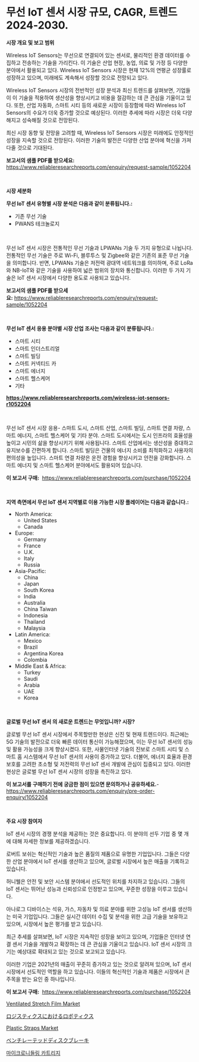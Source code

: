 <p><h1>무선 IoT 센서 시장 규모, CAGR, 트렌드 2024-2030.</h1></p><p><strong>시장 개요 및 보고 범위</strong></p>
<p><p>Wireless IoT Sensors는 무선으로 연결되어 있는 센서로, 물리적인 환경 데이터를 수집하고 전송하는 기술을 가리킨다. 이 기술은 산업 현장, 농업, 의료 및 가정 등 다양한 분야에서 활용되고 있다. Wireless IoT Sensors 시장은 현재 12%의 연평균 성장률로 성장하고 있으며, 미래에도 계속해서 성장할 것으로 전망되고 있다.</p><p>Wireless IoT Sensors 시장의 전반적인 성장 분석과 최신 트렌드를 살펴보면, 기업들이 이 기술을 적용하여 생산성을 향상시키고 비용을 절감하는 데 큰 관심을 기울이고 있다. 또한, 산업 자동화, 스마트 시티 등의 새로운 시장이 등장함에 따라 Wireless IoT Sensors의 수요가 더욱 증가할 것으로 예상된다. 이러한 추세에 따라 시장은 더욱 다양해지고 성숙해질 것으로 전망된다.</p><p>최신 시장 동향 및 전망을 고려할 때, Wireless IoT Sensors 시장은 미래에도 안정적인 성장을 지속할 것으로 전망된다. 이러한 기술의 발전은 다양한 산업 분야에 혁신을 가져다줄 것으로 기대된다.</p></p>
<p><strong>보고서의 샘플 PDF를 받으세요:</strong> <a href="https://www.reliableresearchreports.com/enquiry/request-sample/1052204">https://www.reliableresearchreports.com/enquiry/request-sample/1052204</a></p>
<p>&nbsp;</p>
<p><strong>시장 세분화</strong></p>
<p><strong>무선 IoT 센서 유형별 시장 분석은 다음과 같이 분류됩니다.:</strong></p>
<p><ul><li>기존 무선 기술</li><li>PWANS 테크놀로지</li></ul></p>
<p>&nbsp;</p>
<p><p>무선 IoT 센서 시장은 전통적인 무선 기술과 LPWANs 기술 두 가지 유형으로 나뉩니다. 전통적인 무선 기술은 주로 Wi-Fi, 블루투스 및 Zigbee와 같은 기존의 표준 무선 기술을 의미합니다. 반면, LPWANs 기술은 저전력 광대역 네트워크를 의미하며, 주로 LoRa와 NB-IoT와 같은 기술을 사용하여 넓은 범위의 장치와 통신합니다. 이러한 두 가지 기술은 IoT 센서 시장에서 다양한 용도로 사용되고 있습니다.</p></p>
<p><strong>보고서의 샘플 PDF를 받으세요:</strong>&nbsp;<a href="https://www.reliableresearchreports.com/enquiry/request-sample/1052204">https://www.reliableresearchreports.com/enquiry/request-sample/1052204</a></p>
<p>&nbsp;</p>
<p><strong> 무선 IoT 센서 응용 분야별 시장 산업 조사는 다음과 같이 분류됩니다.:</strong></p>
<p><ul><li>스마트 시티</li><li>스마트 인더스트리얼</li><li>스마트 빌딩</li><li>스마트 커넥티드 카</li><li>스마트 에너지</li><li>스마트 헬스케어</li><li>기타</li></ul></p>
<p><strong><a href="https://www.reliableresearchreports.com/wireless-iot-sensors-r1052204">https://www.reliableresearchreports.com/wireless-iot-sensors-r1052204</a></strong></p>
<p>&nbsp;</p>
<p><p>무선 IoT 센서 시장 응용- 스마트 도시, 스마트 산업, 스마트 빌딩, 스마트 연결 차량, 스마트 에너지, 스마트 헬스케어 및 기타 분야. 스마트 도시에서는 도시 인프라의 효율성을 높이고 시민의 삶을 향상시키기 위해 사용됩니다. 스마트 산업에서는 생산성을 증대하고 유지보수를 간편하게 합니다. 스마트 빌딩은 건물의 에너지 소비를 최적화하고 사용자의 편의성을 높입니다. 스마트 연결 차량은 운전 경험을 향상시키고 안전을 강화합니다. 스마트 에너지 및 스마트 헬스케어 분야에서도 활용되어 있습니다.</p></p>
<p><strong>이 보고서 구매:</strong>&nbsp; <a href="https://www.reliableresearchreports.com/purchase/1052204">https://www.reliableresearchreports.com/purchase/1052204</a></p>
<p>&nbsp;</p>
<p><strong>지역 측면에서 무선 IoT 센서 지역별로 이용 가능한 시장 플레이어는 다음과 같습니다.:</strong></p>
<p><ul>
    <li>
        North America:
        <ul>
            <li>United States</li>
            <li>Canada</li>
        </ul>
    </li>
    <li>
        Europe:
        <ul>
            <li>Germany</li>
            <li>France</li>
            <li>U.K.</li>
            <li>Italy</li>
            <li>Russia</li>
        </ul>
    </li>
    <li>
        Asia-Pacific:
        <ul>
            <li>China</li>
            <li>Japan</li>
            <li>South Korea</li>
            <li>India</li>
            <li>Australia</li>
            <li>China Taiwan</li>
            <li>Indonesia</li>
            <li>Thailand</li>
            <li>Malaysia</li>
        </ul>
    </li>
    <li>
        Latin America:
        <ul>
            <li>Mexico</li>
            <li>Brazil</li>
            <li>Argentina Korea</li>
            <li>Colombia</li>
        </ul>
    </li>
    <li>
        Middle East & Africa:
        <ul>
            <li>Turkey</li>
            <li>Saudi</li>
            <li>Arabia</li>
            <li>UAE</li>
            <li>Korea</li>
        </ul>
    </li>
    </ul></p>
<p>&nbsp;</p>
<p><strong>글로벌 무선 IoT 센서 의 새로운 트렌드는 무엇입니까? 시장?</strong></p>
<p><p>글로벌 무선 IoT 센서 시장에서 주목할만한 현상은 신진 및 현재 트렌드이다. 최근에는 5G 기술의 발전으로 더욱 빠른 데이터 통신이 가능해졌으며, 이는 무선 IoT 센서의 성능 및 활용 가능성을 크게 향상시켰다. 또한, 사물인터넷 기술의 진보로 스마트 시티 및 스마트 홈 시스템에서 무선 IoT 센서의 사용이 증가하고 있다. 더불어, 에너지 효율과 환경 보호를 고려한 초소형 및 저전력의 무선 IoT 센서 개발에 관심이 집중되고 있다. 이러한 현상은 글로벌 무선 IoT 센서 시장의 성장을 촉진하고 있다.</p></p>
<p><strong>이 보고서를 구매하기 전에 궁금한 점이 있으면 문의하거나 공유하세요.</strong>- <a href="https://www.reliableresearchreports.com/enquiry/pre-order-enquiry/1052204">https://www.reliableresearchreports.com/enquiry/pre-order-enquiry/1052204</a></p>
<p>&nbsp;</p>
<p><strong>주요 시장 참여자</strong></p>
<p><p>IoT 센서 시장의 경쟁 분석을 제공하는 것은 중요합니다. 이 분야의 선두 기업 중 몇 개에 대해 자세한 정보를 제공하겠습니다.</p><p>로버트 보쉬는 혁신적인 기술과 높은 품질의 제품으로 유명한 기업입니다. 그들은 다양한 산업 분야에서 IoT 센서를 생산하고 있으며, 글로벌 시장에서 높은 매출을 기록하고 있습니다.</p><p>허니웰은 안전 및 보안 시스템 분야에서 선도적인 위치를 차지하고 있습니다. 그들의 IoT 센서는 뛰어난 성능과 신뢰성으로 인정받고 있으며, 꾸준한 성장을 이루고 있습니다.</p><p>아나로그 디바이스는 석유, 가스, 자동차 및 의료 분야를 위한 고성능 IoT 센서를 생산하는 미국 기업입니다. 그들은 실시간 데이터 수집 및 분석을 위한 고급 기술을 보유하고 있으며, 시장에서 높은 평가를 받고 있습니다.</p><p>최근 추세를 살펴보면, IoT 시장은 지속적인 성장을 보이고 있으며, 기업들은 인터넷 연결 센서 기술을 개발하고 확장하는 데 큰 관심을 기울이고 있습니다. IoT 센서 시장의 크기는 예상대로 확대되고 있는 것으로 보고되고 있습니다.</p><p>이러한 기업은 2021년의 매출이 꾸준히 증가하고 있는 것으로 알려져 있으며, IoT 센서 시장에서 선도적인 역할을 하고 있습니다. 이들의 혁신적인 기술과 제품은 시장에서 큰 주목을 받는 요인 중 하나입니다.</p></p>
<p><strong>이 보고서 구매:</strong>&nbsp;&nbsp;<a href="https://www.reliableresearchreports.com/purchase/1052204">https://www.reliableresearchreports.com/purchase/1052204</a></p>
<p><p><a href="https://www.linkedin.com/pulse/ventilated-stretch-film-market-research-report-unlocks-analysis-xeonc?trackingId=vjTUVzAaoIO6R0c4eSr%2FSA%3D%3D">Ventilated Stretch Film Market</a></p><p><a href="https://github.com/ksxzwxabcuynh011/Market-Research-Report-List-1/blob/main/508845526703.md">ロジスティクスにおけるロボティクス</a></p><p><a href="https://www.linkedin.com/pulse/plastic-straps-market-comprehensive-report-its-share-amp-avz8c?trackingId=MIqtgTwA9Lj0NlcVQ6sdLw%3D%3D">Plastic Straps Market</a></p><p><a href="https://github.com/mcbeesbxa270/Market-Research-Report-List-1/blob/main/471436426704.md">ベンチレーテッドディスクブレーキ</a></p><p><a href="https://github.com/akzkkws047661437/Market-Research-Report-List-1/blob/main/147847724710.md">마이크로니들링 카트리지</a></p></p>